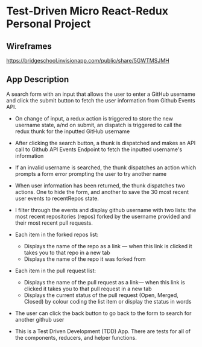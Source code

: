 # Test-Driven Micro React-Redux Personal Project

## Wireframes
https://bridgeschool.invisionapp.com/public/share/5GWTMSJMH


## App Description

A search form with an input that allows the user to enter a GitHub username and click the submit button to fetch the user information from Github Events API. 

- On change of input, a redux action is triggered to store the new username state, a/nd on submit, an dispatch is triggered to call the redux thunk for the inputted GitHub username

- After clicking the search button, a thunk is dispatched and makes an API call to Github API Events Endpoint to fetch the inputted username's information

- If an invalid username is searched, the thunk dispatches an action which prompts a form error prompting the user to try another name

- When user information has been returned, the thunk dispatches two actions. One to hide the form, and another to save the 30 most recent user events to recentRepos state.

- I filter through the events and display github username with two lists: the most recent repositories (repos) forked by the username provided and their most recent pull requests.

- Each item in the forked repos list:
    - Displays the name of the repo as a link — when this link is clicked it takes you to that repo in a new tab
    - Displays the name of the repo it was forked from
    
- Each item in the pull request list:
    - Displays the name of the pull request as a link— when this link is clicked it takes you to that pull request in a new tab
    - Displays the current status of the pull request (Open, Merged, Closed) by colour coding the list item or display the status in words

- The user can click the back button to go back to the form to search for another github user 

- This is a Test Driven Development (TDD) App. There are tests for all of the components, reducers, and helper functions.

